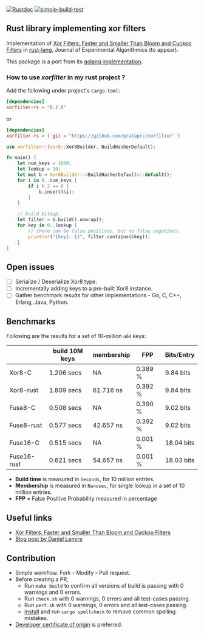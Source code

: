 [![Rustdoc](https://img.shields.io/badge/rustdoc-hosted-blue.svg)](https://docs.rs/xorfilter-rs)
[![simple-build-test](https://github.com/bnclabs/xorfilter/actions/workflows/simple-build-test.yml/badge.svg)](https://github.com/bnclabs/xorfilter/actions/workflows/simple-build-test.yml)

Rust library implementing xor filters
-------------------------------------

Implementation of [Xor Filters: Faster and Smaller Than Bloom and Cuckoo Filters](https://arxiv.org/abs/1912.08258)
in [rust-lang](https://www.rust-lang.org/), Journal of Experimental Algorithmics (to appear).

This package is a port from its [golang implementation](https://github.com/FastFilter/xorfilter).

### How to use _xorfilter_ in my rust project ?

Add the following under project's `Cargo.toml`:

```toml
[dependencies]
xorfilter-rs = "0.2.0"
```

or

```toml
[dependencies]
xorfilter-rs = { git = "https://github.com/prataprc/xorfilter" }
```

```rust
use xorfilter::{xor8::Xor8Builder, BuildHasherDefault};

fn main() {
    let num_keys = 1000;
    let lookup = 10;
    let mut b = Xor8Builder::<BuildHasherDefault>::default();
    for i in 0..num_keys {
        if i % 2 == 0 {
            b.insert(&i);
        }
    }

    // build bitmap.
    let filter = b.build().unwrap();
    for key in 0..lookup {
        // there can be false positives, but no false negatives.
        println!("{key}: {}", filter.contains(&key));
    }
}
```

Open issues
-----------

* [ ] Serialize / Deserialize Xor8 type.
* [ ] Incrementally adding keys to a pre-built Xor8 instance.
* [ ] Gather benchmark results for other implementations - Go, C, C++, Erlang, Java, Python.

Benchmarks
----------

Following are the results for a set of 10-million `u64` keys:

|             |  build 10M keys |  membership |   FPP   |  Bits/Entry |
|-------------|-----------------|-------------|---------|-------------|
| Xor8-C      |   1.206 secs    |    NA       | 0.389 % |  9.84 bits  |
| Xor8-rust   |   1.809 secs    | 61.716 ns   | 0.392 % |  9.84 bits  |
| Fuse8-C     |   0.508 secs    |    NA       | 0.390 % |  9.02 bits  |
| Fuse8-rust  |   0.577 secs    | 42.657 ns   | 0.392 % |  9.02 bits  |
| Fuse16-C    |   0.515 secs    |    NA       | 0.001 % | 18.04 bits  |
| Fuse16-rust |   0.621 secs    | 54.657 ns   | 0.001 % | 18.03 bits  |

* **Build time** is measured in `Seconds`, for 10 million entries.
* **Membership** is measured in `Nanosec`, for single lookup in a set of 10 million entries.
* **FPP** = False Positive Probability measured in percentage

Useful links
------------

* [Xor Filters: Faster and Smaller Than Bloom and Cuckoo Filters](https://arxiv.org/abs/1912.08258)
* [Blog post by Daniel Lemire](https://lemire.me/blog/2019/12/19/xor-filters-faster-and-smaller-than-bloom-filters/)


Contribution
------------

* Simple workflow. Fork - Modify - Pull request.
* Before creating a PR,
  * Run `make build` to confirm all versions of build is passing with
    0 warnings and 0 errors.
  * Run `check.sh` with 0 warnings, 0 errors and all test-cases passing.
  * Run `perf.sh` with 0 warnings, 0 errors and all test-cases passing.
  * [Install][spellcheck] and run `cargo spellcheck` to remove common spelling mistakes.
* [Developer certificate of origin][dco] is preferred.

[dco]: https://developercertificate.org/
[spellcheck]: https://github.com/drahnr/cargo-spellcheck
